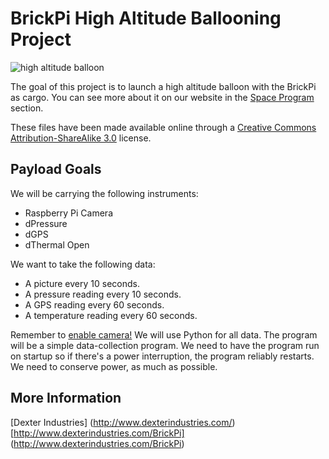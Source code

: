 BrickPi High Altitude Ballooning Project
=====
![high altitude balloon](https://raw.github.com/DexterInd/BrickPi/master/High%20Altitude%20Ballooning%20Project/weather_balloon_picture.jpg "High Altitude Ballooning.")

The goal of this project is to launch a high altitude balloon with the BrickPi as cargo.  You can see more about it on our website in the [Space Program](http://www.dexterindustries.com/BrickPi/design/space-program/) section.

These files have been made available online through a [Creative Commons Attribution-ShareAlike 3.0](http://creativecommons.org/licenses/by-sa/3.0/) license.

## Payload Goals

We will be carrying the following instruments:
* Raspberry Pi Camera
* dPressure
* dGPS
* dThermal Open

We want to take the following data:
* A picture every 10 seconds.
* A pressure reading every 10 seconds.
* A GPS reading every 60 seconds.
* A temperature reading every 60 seconds. 

Remember to [enable camera!](http://www.raspberrypi.org/camera)
We will use Python for all data.  The program will be a simple data-collection program.
We need to have the program run on startup so if there's a power interruption, the program reliably restarts.
We need to conserve power, as much as possible.  

## More Information

[Dexter Industries] (http://www.dexterindustries.com/)
[http://www.dexterindustries.com/BrickPi] (http://www.dexterindustries.com/BrickPi)